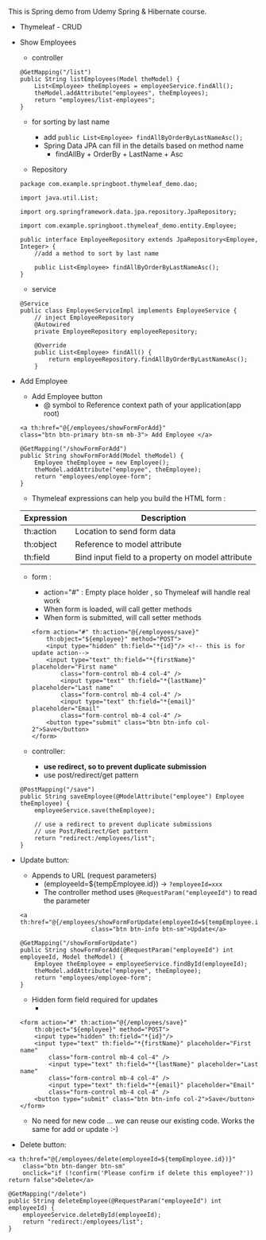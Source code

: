 This is Spring demo from Udemy Spring & Hibernate course.   
- Thymeleaf - CRUD

- Show Employees 

	- controller

	```
	@GetMapping("/list")
	public String listEmployees(Model theModel) {
		List<Employee> theEmployees = employeeService.findAll();
		theModel.addAttribute("employees", theEmployees);
		return "employees/list-employees";
	}
	```

	- for sorting by last name
		- add `public List<Employee> findAllByOrderByLastNameAsc();`
		- Spring Data JPA can fill in the details based on method name
			- findAllBy + OrderBy + LastName + Asc

	- Repository 

	```
	package com.example.springboot.thymeleaf_demo.dao;

	import java.util.List;

	import org.springframework.data.jpa.repository.JpaRepository;

	import com.example.springboot.thymeleaf_demo.entity.Employee;
	
	public interface EmployeeRepository extends JpaRepository<Employee, Integer> {
		//add a method to sort by last name
		
		public List<Employee> findAllByOrderByLastNameAsc();
	}
	```
	- service

	```
	@Service
	public class EmployeeServiceImpl implements EmployeeService {
		// inject EmployeeRepository
		@Autowired
		private EmployeeRepository employeeRepository;

		@Override
		public List<Employee> findAll() {
			return employeeRepository.findAllByOrderByLastNameAsc();
		}

	```
	
- Add Employee
	- Add Employee button
		- @ symbol to Reference context path of your application(app root)

	```
	<a th:href="@{/employees/showFormForAdd}"
	class="btn btn-primary btn-sm mb-3"> Add Employee </a>
	```

	```
	@GetMapping("/showFormForAdd")
	public String showFormForAdd(Model theModel) {
		Employee theEmployee = new Employee();
		theModel.addAttribute("employee", theEmployee);
		return "employees/employee-form";
	}
	```

	- Thymeleaf expressions can help you build the HTML form :

	|Expression| Description|
	|---|---|
	|th:action| Location to send form data|
	|th:object| Reference to model attribute|
	|th:field| Bind input field to a property on model attribute|
     
	 - form :
	 	- action="#" : Empty place holder , so Thymeleaf will handle real work
		- When form is loaded, will call getter methods
		- When form is submitted, will call setter methods

	 	```
	 	<form action="#" th:action="@{/employees/save}"
			th:object="${employee}" method="POST">
			<input type="hidden" th:field="*{id}"/> <!-- this is for update action-->
			<input type="text" th:field="*{firstName}" placeholder="First name"
				class="form-control mb-4 col-4" /> 
				<input type="text" th:field="*{lastName}" placeholder="Last name"
				class="form-control mb-4 col-4" /> 
				<input type="text" th:field="*{email}" placeholder="Email"
				class="form-control mb-4 col-4" />
			<button type="submit" class="btn btn-info col-2">Save</button>
		</form>
		```
	- controller:
		- **use redirect, so to prevent duplicate submission**
		- use post/redirect/get pattern
	```
	@PostMapping("/save")
	public String saveEmployee(@ModelAttribute("employee") Employee theEmployee) {
		employeeService.save(theEmployee);

		// use a redirect to prevent duplicate submissions
		// use Post/Redirect/Get pattern
		return "redirect:/employees/list";
	}
	```

- Update button:
	- Appends to URL (request parameters) 
		- (employeeId=${tempEmployee.id}) -> `?employeeId=xxx`
		- The controller method uses `@RequestParam("employeeId")` to read the parameter

	```
	<a th:href="@{/employees/showFormForUpdate(employeeId=${tempEmployee.id})}" 
						class="btn btn-info btn-sm">Update</a>
	```

	```
	@GetMapping("/showFormForUpdate")
	public String showFormForAdd(@RequestParam("employeeId") int employeeId, Model theModel) {
		Employee theEmployee = employeeService.findById(employeeId);
		theModel.addAttribute("employee", theEmployee);
		return "employees/employee-form";
	}
	```

	- Hidden form field required for updates
		- <input type="hidden" th:field="*{id}"/>

	```
	<form action="#" th:action="@{/employees/save}"
		th:object="${employee}" method="POST">
		<input type="hidden" th:field="*{id}"/>
		<input type="text" th:field="*{firstName}" placeholder="First name"
			class="form-control mb-4 col-4" /> 
			<input type="text" th:field="*{lastName}" placeholder="Last name"
			class="form-control mb-4 col-4" /> 
			<input type="text" th:field="*{email}" placeholder="Email"
			class="form-control mb-4 col-4" />
		<button type="submit" class="btn btn-info col-2">Save</button>
	</form>
	```
	- No need for new code ... we can reuse our existing code. Works the same for add or update :-)


- Delete button:

```
<a th:href="@{/employees/delete(employeeId=${tempEmployee.id})}" 
	class="btn btn-danger btn-sm" 
	onclick="if (!confirm('Please confirm if delete this employee?')) return false">Delete</a>
```

```
@GetMapping("/delete")
public String deleteEmployee(@RequestParam("employeeId") int employeeId) {
	employeeService.deleteById(employeeId);
	return "redirect:/employees/list";
}
```